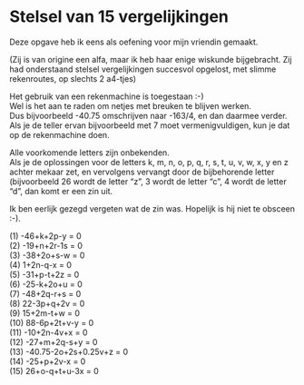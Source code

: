# Stelsel van 15 vergelijkingen

Deze opgave heb ik eens als oefening voor mijn vriendin gemaakt.  
  
(Zij is van origine een alfa, maar ik heb haar enige wiskunde
bijgebracht. Zij had onderstaand stelsel vergelijkingen succesvol
opgelost, met slimme rekenroutes, op slechts 2 a4-tjes)  
  
Het gebruik van een rekenmachine is toegestaan :-)  
Wel is het aan te raden om netjes met breuken te blijven werken.  
Dus bijvoorbeeld -40.75 omschrijven naar -163/4, en dan daarmee verder.
Als je de teller ervan bijvoorbeeld met 7 moet vermenigvuldigen, kun je
dat op de rekenmachine doen.

Alle voorkomende letters zijn onbekenden.  
Als je de oplossingen voor de letters k, m, n, o, p, q, r, s, t, u, v,
w, x, y en z  
achter mekaar zet, en vervolgens vervangt door de bijbehorende letter
(bijvoorbeeld 26 wordt de letter “z”, 3 wordt de letter “c”, 4 wordt de
letter “d”, dan komt er een zin uit.  
  
Ik ben eerlijk gezegd vergeten wat de zin was. Hopelijk is hij niet te
obsceen :-).

\(1\) -46+k+2p-y = 0  
(2) -19+n+2r-1s = 0  
(3) -38+2o+s-w = 0  
(4) 1+2n-q-x = 0  
(5) -31+p-t+2z = 0  
(6) -25-k+2o+u = 0  
(7) -48+2q-r+s = 0  
(8) 22-3p+q+2v = 0  
(9) 15+2m-t+w = 0  
(10) 88-6p+2t+v-y = 0  
(11) -10+2n-4v+x = 0  
(12) -27+m+2q-s+y = 0  
(13) -40.75-2o+2s+0.25v+z = 0  
(14) -25+p+2v-x = 0  
(15) 26+o-q+t+u-3x = 0
